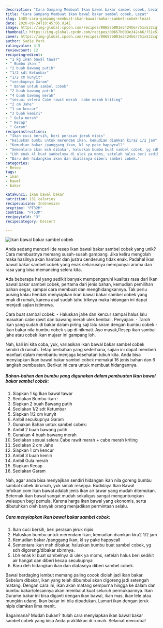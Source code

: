 ```yaml
---
description: "Cara Gampang Membuat Ikan bawal bakar sambel cobek, Lezat"
title: "Cara Gampang Membuat Ikan bawal bakar sambel cobek, Lezat"
slug: 1405-cara-gampang-membuat-ikan-bawal-bakar-sambel-cobek-lezat
date: 2020-09-24T10:45:06.814Z
image: https://img-global.cpcdn.com/recipes/00657b003e3424b6/751x532cq70/ikan-bawal-bakar-sambel-cobek-foto-resep-utama.jpg
thumbnail: https://img-global.cpcdn.com/recipes/00657b003e3424b6/751x532cq70/ikan-bawal-bakar-sambel-cobek-foto-resep-utama.jpg
cover: https://img-global.cpcdn.com/recipes/00657b003e3424b6/751x532cq70/ikan-bawal-bakar-sambel-cobek-foto-resep-utama.jpg
author: Sadie Park
ratingvalue: 4.5
reviewcount: 12
recipeingredient:
- "1 kg Ikan bawal tawar"
- " Bumbu ikan "
- "2 buah Bawang putih"
- "1/2 sdt Ketumbar"
- "1/2 cm kunyit"
- "secukupnya Garam"
- " Bahan untuk sambel cobek"
- "2 buah bawang putih"
- "4 buah bawang merah"
- "sesuai selera Cabe rawit merah  cabe merah kriting"
- "2 cm Jahe"
- "1 cm kencur"
- "3 buah kemiri"
- " Gula merah"
- " Kecap"
- " Garam"
recipeinstructions:
- "Ikan cuci bersih, beri perasan jeruk nipis"
- "Haluskan bumbu untuk merendam ikan, kemudian diamkan kira2 1/2 jam"
- "Kemudian bakar /panggang ikan, kl sy pake happycall"
- "Sementara ikan msh dibakar, haluskan bumbu buat sambel cobek, yg sdh digoreng/dibakar sblmnya."
- "Lbh enak kl buat sambelnya di ulek ya moms, setelah halus beri sedikit air hangat dan diberi kecap secukupnya"
- "Baru deh hidangkan ikan dan diatasnya diberi sambel cobek."
categories:
- Resep
tags:
- ikan
- bawal
- bakar

katakunci: ikan bawal bakar 
nutrition: 131 calories
recipecuisine: Indonesian
preptime: "PT32M"
cooktime: "PT53M"
recipeyield: "3"
recipecategory: Dessert

---
```



![Ikan bawal bakar sambel cobek](https://img-global.cpcdn.com/recipes/00657b003e3424b6/751x532cq70/ikan-bawal-bakar-sambel-cobek-foto-resep-utama.jpg)

Anda sedang mencari ide resep ikan bawal bakar sambel cobek yang unik? Cara membuatnya memang susah-susah gampang. Jika keliru mengolah maka hasilnya akan hambar dan justru cenderung tidak enak. Padahal ikan bawal bakar sambel cobek yang enak seharusnya mempunyai aroma dan rasa yang bisa memancing selera kita.

Ada beberapa hal yang sedikit banyak mempengaruhi kualitas rasa dari ikan bawal bakar sambel cobek, pertama dari jenis bahan, kemudian pemilihan bahan segar, sampai cara membuat dan menghidangkannya. Tak perlu pusing kalau hendak menyiapkan ikan bawal bakar sambel cobek yang enak di rumah, karena asal sudah tahu triknya maka hidangan ini dapat menjadi sajian istimewa.

Cara buat sambal cobek: - Haluskan jahe dan kencur sampai halus lalu masukan cabe rawit dan bawang merah ulek kembali. Penyajian: - Taroh ikan yang sudah di bakar dalam piring saji lalu siram dengan bumbu cobek - Ikan bakar nila bumbu cobek siap di nikmati. Ayo masak,Resep ikan sambal jahe atau cobek ikan mujaer ini gampang loh.


Nah, kali ini kita coba, yuk, variasikan ikan bawal bakar sambel cobek sendiri di rumah. Tetap berbahan yang sederhana, sajian ini dapat memberi manfaat dalam membantu menjaga kesehatan tubuh kita. Anda bisa menyiapkan Ikan bawal bakar sambel cobek memakai 16 jenis bahan dan 6 langkah pembuatan. Berikut ini cara untuk membuat hidangannya.

<!--inarticleads1-->

##### Bahan-bahan dan bumbu yang digunakan dalam pembuatan Ikan bawal bakar sambel cobek:

1. Siapkan 1 kg Ikan bawal tawar
1. Sediakan  Bumbu ikan :
1. Siapkan 2 buah Bawang putih
1. Sediakan 1/2 sdt Ketumbar
1. Siapkan 1/2 cm kunyit
1. Ambil secukupnya Garam
1. Gunakan  Bahan untuk sambel cobek:
1. Ambil 2 buah bawang putih
1. Gunakan 4 buah bawang merah
1. Sediakan sesuai selera Cabe rawit merah + cabe merah kriting
1. Sediakan 2 cm Jahe
1. Siapkan 1 cm kencur
1. Ambil 3 buah kemiri
1. Ambil  Gula merah
1. Siapkan  Kecap
1. Sediakan  Garam


Nah, agar anda bisa menyajikan sendiri hidangan ikan nila goreng bumbu sambal cobek dirumah, yuk simak resepya. Budidaya Ikan Bawal Infoikan.com Ikan bawal adalah jenis ikan air tawar yang mudah ditemukan. Beternak ikan bawal sangat mudah sekaligus sangat menguntungkan walaupun bagi pemula. Karena harga ikan bawal yang ekonomis, serta dibutuhkan oleh banyak orang menjadikan permintaan selalu. 

<!--inarticleads2-->

##### Cara menyiapkan Ikan bawal bakar sambel cobek:

1. Ikan cuci bersih, beri perasan jeruk nipis
1. Haluskan bumbu untuk merendam ikan, kemudian diamkan kira2 1/2 jam
1. Kemudian bakar /panggang ikan, kl sy pake happycall
1. Sementara ikan msh dibakar, haluskan bumbu buat sambel cobek, yg sdh digoreng/dibakar sblmnya.
1. Lbh enak kl buat sambelnya di ulek ya moms, setelah halus beri sedikit air hangat dan diberi kecap secukupnya
1. Baru deh hidangkan ikan dan diatasnya diberi sambel cobek.


Bawal berdaging lembut memang paling cocok diolah jadi ikan bakar. Sebelum dibakar, ikan yang telah dibumbui akan digoreng jadi setengah matang. Dengan cara ini, ikan akan matang sempurna hingga ke dalam dan bumbu bakar/olesannya akan membalut kuat seluruh permukaannya. Ikan Gurame bakar ini bisa diganti dengan ikan bawal, ikan mas, ikan lele atau mungkin udang, Ikan bakar ini bila dipadukan. Lumuri ikan dengan jeruk nipis diamkan lima menit. 

Bagaimana? Mudah bukan? Itulah cara menyiapkan ikan bawal bakar sambel cobek yang bisa Anda praktikkan di rumah. Selamat mencoba!
